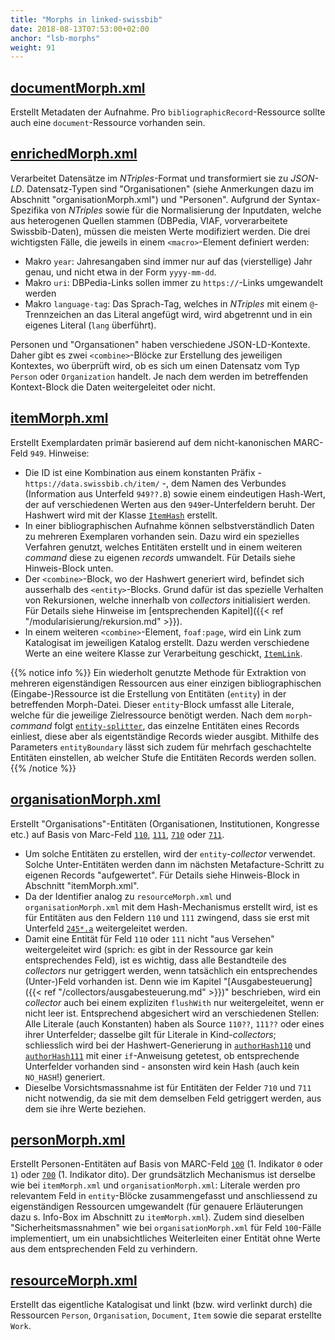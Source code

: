 ```yaml
---
title: "Morphs in linked-swissbib"
date: 2018-08-13T07:53:00+02:00
anchor: "lsb-morphs"
weight: 91
---
```


## [documentMorph.xml](https://github.com/linked-swissbib/mfWorkflows/blob/removed-mfrunner/transformation/indexWorkflows/documentMorph.xml)

Erstellt Metadaten der Aufnahme. Pro `bibliographicRecord`-Ressource sollte
auch eine `document`-Ressource vorhanden sein.

## [enrichedMorph.xml](https://github.com/linked-swissbib/mfWorkflows/blob/removed-mfrunner/transformation/indexWorkflows/enrichedMorph.xml)

Verarbeitet Datensätze im _NTriples_-Format und transformiert sie zu
_JSON-LD_. Datensatz-Typen sind "Organisationen" (siehe Anmerkungen dazu im Abschnitt "organisationMorph.xml") und "Personen". Aufgrund der Syntax-Spezifika von _NTriples_ sowie für die
Normalisierung der Inputdaten, welche aus heterogenen Quellen stammen
(DBPedia, VIAF, vorverarbeitete Swissbib-Daten), müssen die meisten Werte
modifiziert werden. Die drei wichtigsten Fälle, die jeweils in einem
`<macro>`-Element definiert werden:

- Makro `year`: Jahresangaben sind immer nur auf das (vierstellige) Jahr genau, und nicht etwa in der Form `yyyy-mm-dd`.
- Makro `uri`: DBPedia-Links sollen immer zu `https://`-Links
  umgewandelt werden
- Makro `language-tag`: Das Sprach-Tag, welches in _NTriples_ mit einem
  `@`-Trennzeichen an das Literal angefügt wird, wird abgetrennt und in ein
eigenes Literal (`lang` überführt).

Personen und "Organsationen" haben verschiedene JSON-LD-Kontexte. Daher
gibt es zwei `<combine>`-Blöcke zur Erstellung des jeweiligen Kontextes, wo überprüft wird, ob es sich
um einen Datensatz vom Typ `Person` oder `Organization` handelt. Je nach
dem werden im betreffenden Kontext-Block die Daten weitergeleitet oder nicht.

## [itemMorph.xml](https://github.com/linked-swissbib/mfWorkflows/blob/removed-mfrunner/transformation/indexWorkflows/itemMorph.xml)

Erstellt Exemplardaten primär basierend auf dem nicht-kanonischen MARC-Feld
`949`. Hinweise:

- Die ID ist eine Kombination aus einem konstanten Präfix -
  `https://data.swissbib.ch/item/` -, dem Namen des Verbundes
(Information aus Unterfeld `949??.B`) sowie einem eindeutigen Hash-Wert,
der auf verschiedenen Werten aus den `949`er-Unterfeldern beruht. Der
Hashwert wird mit der Klasse [`ItemHash`](https://github.com/linked-swissbib/swissbib-metafacture-commands/blob/master/src/main/java/org/swissbib/linked/mf/morph/functions/ItemHash.java) erstellt.
- In einer bibliographischen Aufnahme können selbstverständlich Daten zu
  mehreren Exemplaren vorhanden sein. Dazu wird ein spezielles Verfahren
genutzt, welches Entitäten erstellt und in einem weiteren _command_ diese
zu eigenen _records_ umwandelt. Für Details siehe Hinweis-Block unten.
- Der `<combine>`-Block, wo der Hashwert generiert wird, befindet sich
  ausserhalb des `<entity>`-Blocks. Grund dafür ist das spezielle
Verhalten von Rekursionen, welche innerhalb von _collectors_
initialisiert werden. Für Details siehe Hinweise im [entsprechenden
Kapitel]({{< ref "/modularisierung/rekursion.md" >}}).
- In einem weiteren `<combine>`-Element, `foaf:page`, wird ein Link zum
  Katalogisat im jeweiligen Katalog erstellt. Dazu werden verschiedene Werte
an eine weitere Klasse zur Verarbeitung geschickt, [`ItemLink`](https://github.com/linked-swissbib/swissbib-metafacture-commands/blob/master/src/main/java/org/swissbib/linked/mf/morph/functions/ItemLink.java).

{{% notice info %}}
Ein wiederholt genutzte Methode für Extraktion von mehreren
eigenständigen Ressourcen aus einer einzigen bibliographischen (Eingabe-)Ressource
ist die Erstellung von Entitäten (`entity`) in der betreffenden Morph-Datei.
Dieser `entity`-Block umfasst alle Literale, welche für die jeweilige
Zielressource benötigt werden. Nach dem `morph`-_command_ folgt
[`entity-splitter`](https://github.com/linked-swissbib/swissbib-metafacture-commands/blob/master/src/main/java/org/swissbib/linked/mf/pipe/EntitySplitter.java), das einzelne Entitäten eines Records einliest, diese aber als
eigentständige Records wieder ausgibt. Mithilfe des Parameters
`entityBoundary` lässt sich zudem für mehrfach geschachtelte Entitäten einstellen, ab welcher Stufe die Entitäten Records werden sollen.
{{% /notice %}}

## [organisationMorph.xml](https://github.com/linked-swissbib/mfWorkflows/blob/removed-mfrunner/transformation/indexWorkflows/organisationMorph.xml)

Erstellt "Organisations"-Entitäten (Organisationen, Institutionen, Kongresse
etc.) auf Basis von Marc-Feld
[`110`](https://www.loc.gov/marc/bibliographic/concise/bd110.html),
[`111`](https://www.loc.gov/marc/bibliographic/concise/bd111.html),
[`710`](https://www.loc.gov/marc/bibliographic/concise/bd710.html) oder
[`711`](https://www.loc.gov/marc/bibliographic/concise/bd711.html).

- Um solche Entitäten zu erstellen, wird der `entity`-_collector_ verwendet.
  Solche Unter-Entitäten werden dann im nächsten Metafacture-Schritt zu
eigenen Records "aufgewertet". Für Details siehe Hinweis-Block in
Abschnitt "itemMorph.xml".
- Da der Identifier analog zu `resourceMorph.xml` und `organisationMorph.xml`
  mit dem Hash-Mechanismus erstellt wird, ist es für Entitäten aus den Feldern
`110` und `111` zwingend, dass sie erst mit Unterfeld
[`245*.a`](https://www.loc.gov/marc/bibliographic/concise/bd245.html)
weitergeleitet werden.
- Damit eine Entität für Feld `110` oder `111` nicht "aus Versehen"
  weitergeleitet wird (sprich: es gibt in der Ressource gar kein
entsprechendes Feld), ist es wichtig, dass alle Bestandteile des
_collectors_ nur getriggert werden, wenn tatsächlich ein entsprechendes
(Unter-)Feld vorhanden ist. Denn wie im Kapitel
"[Ausgabesteuerung]({{< ref "/collectors/ausgabesteuerung.md" >}})" beschrieben, wird ein _collector_ auch bei einem expliziten `flushWith` nur weitergeleitet, wenn er nicht leer ist. Entsprechend abgesichert wird an verschiedenen Stellen: Alle Literale (auch Konstanten) haben als Source `110??`, `111??` oder eines ihrer Unterfelder; dasselbe gilt für Literale in Kind-_collectors_; schliesslich wird bei der Hashwert-Generierung in [`authorHash110`](https://github.com/linked-swissbib/mfWorkflows/blob/removed-mfrunner/transformation/indexWorkflows/morphModules/authorHash110.xml) und [`authorHash111`](https://github.com/linked-swissbib/mfWorkflows/blob/removed-mfrunner/transformation/indexWorkflows/morphModules/authorHash111.xml) mit einer `if`-Anweisung getetest, ob entsprechende Unterfelder vorhanden sind - ansonsten wird kein Hash (auch kein `NO_HASH`!) generiert.
- Dieselbe Vorsichtsmassnahme ist für Entitäten der Felder `710` und `711`
  nicht notwendig, da sie mit dem demselben Feld getriggert werden, aus dem
sie ihre Werte beziehen.

## [personMorph.xml](https://github.com/linked-swissbib/mfWorkflows/blob/removed-mfrunner/transformation/indexWorkflows/personMorph.xml)

Erstellt Personen-Entitäten auf Basis von MARC-Feld [`100`](https://www.loc.gov/marc/bibliographic/concise/bd100.html) (1.
Indikator `0` oder `1`) oder [`700`](https://www.loc.gov/marc/bibliographic/concise/bd700.html) (1. Indikator dito). Der grundsätzlich Mechanismus ist derselbe wie bei `itemMorph.xml` und `organisationMorph.xml`: Literale werden pro relevantem Feld in `entity`-Blöcke zusammengefasst und anschliessend zu eigenständigen Ressourcen umgewandelt (für genauere Erläuterungen dazu s. Info-Box im Abschnitt zu `itemMorph.xml`). Zudem sind dieselben "Sicherheitsmassnahmen" wie bei `organisationMorph.xml` für Feld `100`-Fälle implementiert, um ein unabsichtliches Weiterleiten einer Entität ohne Werte aus dem entsprechenden Feld zu verhindern.

## [resourceMorph.xml](https://github.com/linked-swissbib/mfWorkflows/blob/removed-mfrunner/transformation/indexWorkflows/resourceMorph.xml)

Erstellt das eigentliche Katalogisat und linkt (bzw. wird verlinkt durch)
die Ressourcen `Person`, `Organisation`, `Document`, `Item` sowie die separat
erstellte `Work`.

